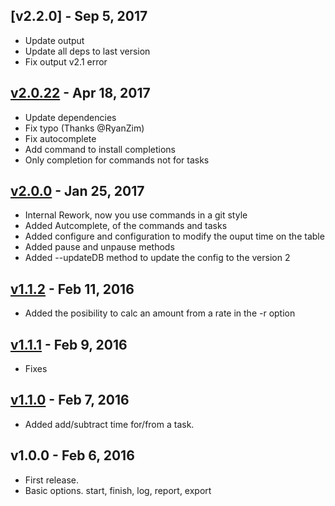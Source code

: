 ## [v2.2.0] - Sep 5, 2017

- Update output
- Update all deps to last version
- Fix output v2.1 error

## [v2.0.22] - Apr 18, 2017

- Update dependencies
- Fix typo (Thanks @RyanZim)
- Fix autocomplete
- Add command to install completions
- Only completion for commands not for tasks

## [v2.0.0] - Jan 25, 2017

- Internal Rework, now you use commands in a git style
- Added Autcomplete, of the commands and tasks
- Added configure and configuration to modify the ouput time on the table
- Added pause and unpause methods
- Added --updateDB method to update the config to the version 2

## [v1.1.2] - Feb 11, 2016

- Added the posibility to calc an amount from a rate in the -r option

## [v1.1.1] - Feb 9, 2016

- Fixes

## [v1.1.0] - Feb 7, 2016

- Added add/subtract time for/from a task.

## v1.0.0 - Feb 6, 2016

- First release.
- Basic options. start, finish, log, report, export

[v1.1.0]: https://github.com/danibram/time-tracker-cli/compare/v1.0.0...v1.1.0
[v1.1.1]: https://github.com/danibram/time-tracker-cli/compare/v1.1.0...v1.1.1
[v1.1.2]: https://github.com/danibram/time-tracker-cli/compare/v1.1.1...v1.1.2
[v2.0.0]: https://github.com/danibram/time-tracker-cli/compare/v1.1.2...v2.0.0
[v2.0.22]: https://github.com/danibram/time-tracker-cli/compare/v2.0.0...v2.0.22